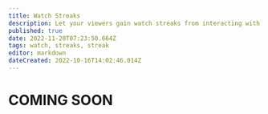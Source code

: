 ```yaml
---
title: Watch Streaks
description: Let your viewers gain watch streaks from interacting with the stream.
published: true
date: 2022-11-20T07:23:50.664Z
tags: watch, streaks, streak
editor: markdown
dateCreated: 2022-10-16T14:02:46.014Z
---
```


# COMING SOON
